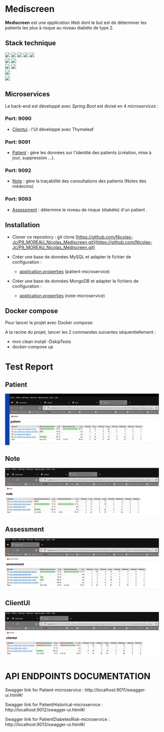 # Mediscreen

**Mediscreen** est une _application Web_ dont le but est de déterminer les patients les plus à
risque au niveau diabète de type 2.

## Stack technique

<img src="https://img.shields.io/badge/-JAVA%2017-00A7BB?style=for-the-badge&logo=java&logoColor=white"> <img src="https://img.shields.io/badge/-SPRING%20BOOT%202.7.4-6eb442?style=for-the-badge&logo=spring&logoColor=white">
<img src="https://img.shields.io/badge/-SPRING%20WEB-397200?style=for-the-badge&logo=spring&logoColor=white">
<img src="https://img.shields.io/badge/-SPRING%20DATA%20JPA-8db411?style=for-the-badge&logo=spring&logoColor=white">
<img src="https://img.shields.io/badge/-SPRING%20DATA%20MONGODB-8db411?style=for-the-badge&logo=spring&logoColor=white">
<br><img src="https://img.shields.io/badge/-MYSQL-006189?style=for-the-badge&logo=mysql&logoColor=white"> 
<img src="https://img.shields.io/badge/-MONGODB-6eb442?style=for-the-badge&logo=mongodb&logoColor=white">
<br><img src="https://img.shields.io/badge/-MAVEN-black?style=for-the-badge&logo=apachemaven&logoColor=white">
<img src="https://img.shields.io/badge/-JACOCO-810a00?style=for-the-badge">
<br><img src="https://img.shields.io/badge/-THYMELEAF-005f0f?style=for-the-badge&logo=thymeleaf&logoColor=white"> 
<br><img src="https://img.shields.io/badge/-DOCKER-2496ed?style=for-the-badge&logo=docker&logoColor=white">

## Microservices

Le back-end est développé avec _Spring Boot_ est divisé en 4 _microservices_ :

### Port: 9090

- [Clientui](clientui) : l'UI développé avec Thymeleaf

### Port: 9091

- [Patient](patient) : gère les données sur l'identité des patients (création, mise à jour, suppression ...).

### Port: 9092

- [Note](note) : gère la traçabilité des consultations des patients (Notes des médecins)

### Port: 9093

- [Assessment](assessment) : détermine le niveau de risque (diabète) d'un patient .

## Installation

- Cloner ce repository : git
  clone [https://github.com/Nicolas-Jc/P9_MOREAU_Nicolas_Mediscreen.git](https://github.com/Nicolas-Jc/P9_MOREAU_Nicolas_Mediscreen.git)


- Créer une base de données MySQL et adapter le fichier de configuration :
    - [application.properties](patient/src/main/resources/application.properties) (patient-microservice)


- Créer une base de données MongoDB et adapter le fichiers de configuration :
    - [application.properties](note/src/main/resources/application.properties) (note-microservice)

## Docker compose

Pour lancer le projet avec Docker compose:

A la racine du projet, lancer les 2 commandes suivantes séquentiellement :

- mvn clean install -DskipTests
- docker-compose up

# Test Report

## Patient

![Jacaco Patient](.Jacoco-reports/Patient.png)

## Note

![Jacoco Note](.Jacoco-reports/Note.png)

## Assessment

![Jacoco Assessment](.Jacoco-reports/Assessment.png)

## ClientUI

![Jacoco clientUI](.Jacoco-reports/ClientUI.png)

# API ENDPOINTS DOCUMENTATION

Swagger link for Patient-microservice : http://localhost:9011/swagger-ui.html#/

Swagger link for PatientHistorical-microservice : http://localhost:9012/swagger-ui.html#/

Swagger link for PatientDiabetesRisk-microservice : http://localhost:9013/swagger-ui.html#/